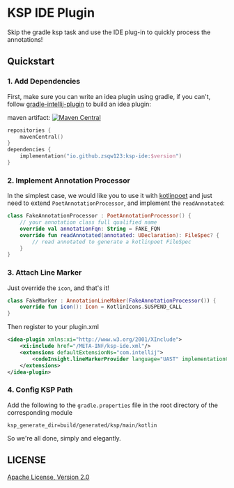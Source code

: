 # KSP IDE Plugin

Skip the gradle ksp task and use the IDE plug-in to quickly process the annotations!

## Quickstart

### 1. Add Dependencies

First, make sure you can write an idea plugin using gradle, if you can't,
follow [gradle-intellij-plugin](https://github.com/JetBrains/gradle-intellij-plugin) to build an idea plugin:

maven
artifact: [![Maven Central](https://img.shields.io/maven-central/v/io.github.zsqw123/ksp-ide)](https://search.maven.org/artifact/io.github.zsqw123/ksp-ide)

```kotlin
repositories {
    mavenCentral()
}
dependencies {
    implementation("io.github.zsqw123:ksp-ide:$version")
}
```

### 2. Implement Annotation Processor

In the simplest case, we would like you to use it with [kotlinpoet](https://github.com/square/kotlinpoet) and just need
to extend `PoetAnnotationProcessor`, and implement the `readAnnotated`:

```kotlin
class FakeAnnotationProcessor : PoetAnnotationProcessor() {
    // your annotation class full qualified name
    override val annotationFqn: String = FAKE_FQN
    override fun readAnnotated(annotated: UDeclaration): FileSpec? {
        // read annotated to generate a kotlinpoet FileSpec
    }
}
```

### 3. Attach Line Marker

Just override the `icon`, and that's it!

```kotlin
class FakeMarker : AnnotationLineMaker(FakeAnnotationProcessor()) {
    override fun icon(): Icon = KotlinIcons.SUSPEND_CALL
}
```

Then register to your plugin.xml

```xml
<idea-plugin xmlns:xi="http://www.w3.org/2001/XInclude">
    <xi:include href="/META-INF/ksp-ide.xml"/>
    <extensions defaultExtensionNs="com.intellij">
        <codeInsight.lineMarkerProvider language="UAST" implementationClass="zsu.ksp.ide.sample.FakeMarker"/>
    </extensions>
</idea-plugin>
```

### 4. Config KSP Path

Add the following to the `gradle.properties` file in the root directory of the corresponding module

```properties
ksp_generate_dir=build/generated/ksp/main/kotlin
```

So we're all done, simply and elegantly.

## LICENSE

[Apache License, Version 2.0](https://www.apache.org/licenses/LICENSE-2.0.txt)